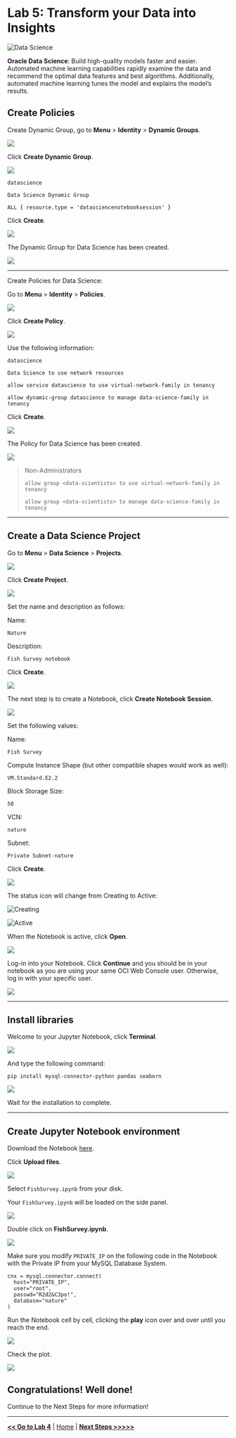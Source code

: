 # Lab 5: Transform your Data into Insights

![Data Science](./images/ds_banner.jpg)

**Oracle Data Science**: Build high-quality models faster and easier. Automated machine learning capabilities rapidly examine the data and recommend the optimal data features and best algorithms. Additionally, automated machine learning tunes the model and explains the model’s results.

## Create Policies

Create Dynamic Group, go to **Menu** > **Identity** > **Dynamic Groups**.

![](images/ds_dynamic_group_menu.png)

Click **Create Dynamic Group**.

![](images/ds_dynamic_group_create_button.png)

```
datascience
```

```
Data Science Dynamic Group
```

```
ALL { resource.type = 'datasciencenotebooksession' }
```
Click **Create**.

![](images/ds_dynamic_group_create.png)

The Dynamic Group for Data Science has been created.

![](images/ds_dynamic_group_review.png)

---

Create Policies for Data Science:

Go to **Menu** > **Identity** > **Policies**.

![](images/ds_policies_menu.png)

Click **Create Policy**.

![](images/ds_policies_create_button.png)

Use the following information:

```
datascience
```

```
Data Science to use network resources
```

```
allow service datascience to use virtual-network-family in tenancy
```

```
allow dynamic-group datascience to manage data-science-family in tenancy
```

Click **Create**.

![](images/ds_policies_create.png)

The Policy for Data Science has been created.

![](images/ds_policies_create_review.png)

> 
> Non-Administrators
> 
> `allow group <data-scientists> to use virtual-network-family in tenancy`
> 
> `allow group <data-scientists> to manage data-science-family in tenancy`
>

---

## Create a Data Science Project

Go to **Menu** > **Data Science** > **Projects**.

![](images/ds_menu.png)

Click **Create Project**.

![](images/ds_create_project_button.png)

Set the name and description as follows:

Name: 
```
Nature
```

Description: 
```
Fish Survey notebook
```

Click **Create**.

![](images/ds_create_project.png)

The next step is to create a Notebook, click **Create Notebook Session**.

![](images/ds_create_notebook.png)

Set the following values:

Name: 

```
Fish Survey
````

Compute Instance Shape (but other compatible shapes would work as well): 

```
VM.Standard.E2.2
```

Block Storage Size: 

```
50
````

VCN: 

```
nature
````

Subnet: 

```
Private Subnet-nature
````

Click **Create**.

![](images/ds_create_notebook_create.png)

The status icon will change from Creating to Active:

![Creating](./images/datascience-creating.png)

![Active](./images/datascience-active.png)

When the Notebook is active, click **Open**.

![](images/ds_create_notebook_open.png)

Log-in into your Notebook. Click **Continue** and you should be in your notebook as you are using your same OCI Web Console user. Otherwise, log in with your specific user.

![](images/ds_notebook_login.png)

---

## Install libraries

Welcome to your Jupyter Notebook, click **Terminal**.

![](images/ds_notebook_terminal.png)


And type the following command:

```
pip install mysql-connector-python pandas seaborn
```

![](images/ds_notebook_terminal_install.png)

Wait for the installation to complete.

---

## Create Jupyter Notebook environment

Download the Notebook [here](https://raw.githubusercontent.com/vmleon/mysql-dataintegrator-datascience-workshop/main/lab5/files/FishSurvey.ipynb).

Click **Upload files**.

![](images/ds_notebook_upload.png)

Select `FishSurvey.ipynb` from your disk.

Your `FishSurvey.ipynb` will be loaded on the side panel.

![](images/ds_notebook_fish_notebook.png)

Double click on **FishSurvey.ipynb**.

![](images/ds_notebook_fish_notebook_run.png)

Make sure you modify `PRIVATE_IP` on the following code in the Notebook with the Private IP from your MySQL Database System.

```
cnx = mysql.connector.connect(
  host="PRIVATE_IP",
  user="root",
  passwd="R2d2&C3po!",
  database="nature"
)
```

Run the Notebook cell by cell, clicking the **play** icon over and over until you reach the end.

![](images/ds_notebook_fish_notebook_head.png)

Check the plot.

![](images/ds_notebook_fish_notebook_plot.png)

## Congratulations! Well done!

Continue to the Next Steps for more information!

---

[**<< Go to Lab 4**](../lab4/README.md) | [Home](../README.md) | [**Next Steps >>>>>**](../next/README.md)
